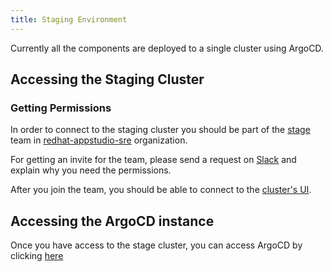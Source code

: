 ```yaml
---
title: Staging Environment
---
```


Currently all the components are deployed to a single cluster using ArgoCD.

## Accessing the Staging Cluster

### Getting Permissions

In order to connect to the staging cluster you should be part of the 
[stage](https://github.com/orgs/redhat-appstudio-sre/teams/stage) team in [redhat-appstudio-sre](https://github.com/redhat-appstudio-sre) organization.

For getting an invite for the team, please send a request on [Slack](https://coreos.slack.com/archives/C04F4NE15U1)
and explain why you need the permissions.

After you join the team, you should be able to connect to the [cluster's UI](https://console-openshift-console.apps.appstudio-stage.x99m.p1.openshiftapps.com/).

## Accessing the ArgoCD instance

Once you have access to the stage cluster, you can access ArgoCD
by clicking [here](https://openshift-gitops-server-openshift-gitops.apps.appstudio-stage.x99m.p1.openshiftapps.com/)